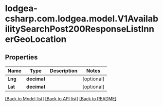 
# lodgea-csharp.com.lodgea.model.V1AvailabilitySearchPost200ResponseListInnerGeoLocation

## Properties

Name | Type | Description | Notes
------------ | ------------- | ------------- | -------------
**Lng** | **decimal** |  | [optional] 
**Lat** | **decimal** |  | [optional] 

[[Back to Model list]](../README.md#documentation-for-models)
[[Back to API list]](../README.md#documentation-for-api-endpoints)
[[Back to README]](../README.md)

